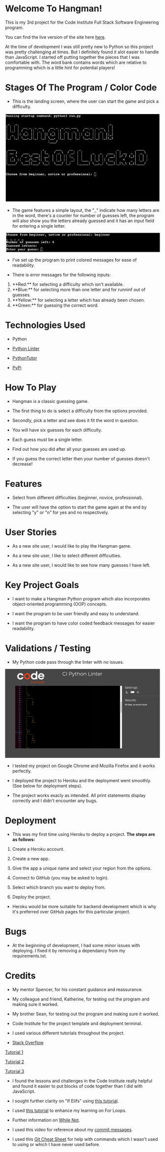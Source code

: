 # Welcome To Hangman!

This is my 3rd project for the Code Institute Full Stack Software Engineering program. 

You can find the live version of the site here [here](https://hangman0000-3387183dc1ef.herokuapp.com/).

At the time of development I was still pretty new to Python so this project was pretty challenging at times. But I definitely
found it alot easier to handle than JavaScript. I started off putting together the pieces that I was comfortable with. The word bank contains words which are relative to programming which is a little hint for potential players! 

# Stages Of The Program / Color Code

- This is the landing screen, where the user can start the game and pick a difficulty. 

![Landing Screen](images/landingscreen.png)

- The game features a simple layout, the "_" indicate how many letters are in the word, there's a counter for number of guesses left, the program will also show you the letters already guessed and it has an input field for entering a single letter. 

![Program Layout](images/programlayout.png)

- I've set up the program to print colored messages for ease of readability.

- There is error messages for the following inputs: 

<ol>
<li>**Red:** for selecting a difficulty which isn't available.</li>
<li>**Blue:** for selecting more than one letter and for runninf out of guesses.</li>
<li>**Yellow:** for selecting a letter which has already been chosen.</li>
<li>**Green:** for guessing the correct word.</li>
</ol> 

# Technologies Used 

- Python 

- [Python Linter](https://pep8ci.herokuapp.com/)

- [PythonTutor](https://pythontutor.com/)

- [PyPi](https://pypi.org/project/art/s)


# How To Play 

- Hangman is a classic guessing game. 

- The first thing to do is select a difficulty from the options provided.

- Secondly, pick a letter and see does it fit the word in question. 

- You will have six guesses for each difficulty. 

- Each guess must be a single letter. 

- Find out how you did after all your guesses are used up. 

- If you guess the correct letter then your number of guesses doesn't decrease! 

# Features 

- Select from different difficulties (beginner, novice, professional).

- The user will have the option to start the game again at the end by selecting "y" or "n" for yes and no respectively.

# User Stories 

- As a new site user, I would like to play the Hangman game. 

- As a new site user, I like to select different difficulties. 

- As a new site user, I would like to see how many guesses I have left. 

# Key Project Goals 

- I want to make a Hangman Python program which also incorporates object-oriented programming (OOP) concepts.

- I want the program to be user friendly and easy to understand. 

- I want the program to have color coded feedback messages for easier readability. 

# Validations / Testing 

- My Python code pass through the linter with no issues. 

![Python Validation](images/pythonvalidation.png)

- I tested my project on Google Chrome and Mozilla Firefox and it works perfectly. 

- I deployed the project to Heroku and the deployment went smoothly. (See below for deployment steps).

- The project works exacly as intended. All print statements display correctly and I didn't encounter any bugs. 

# Deployment 

- This was my first time using Heroku to deploy a project. **The steps are as follows:**

1. Create a Heroku account. 

2. Create a new app. 

3. Give the app a unique name and select your region from the options. 

4. Connect to GitHub (you may be asked to login).

5. Select which branch you want to deploy from. 

6. Deploy the project. 

- Heroku would be more suitable for backend development which is why it's preferred over GitHub pages for this particular 
project.

# Bugs 

- At the beginning of development, I had some minor issues with deploying. I fixed it by removing a dependancy from
my requirements.txt. 

# Credits 

- My mentor Spencer, for his constant guidance and reassurance. 

- My colleague and friend, Katherine, for testing out the program and making sure it worked. 

- My brother Sean, for testing out the program and making sure it worked.

- Code Institute for the project template and deployment terminal. 

- I used various different tutorials throughout the project.

- [Stack Overflow](https://stackoverflow.com/)

[Tutorial 1](https://www.youtube.com/watch?v=pFvSb7cb_Us)

[Tutorial 2](https://www.youtube.com/watch?v=m4nEnsavl6w)

[Tutorial 3](https://www.youtube.com/watch?v=5x6iAKdJB6U)

- I found the lessons and challenges in the Code Institute really helpful and found it easier to put blocks of
code together than I did with JavaScript. 

- I sought further clarity on "If Elifs" using [this tutorial](https://www.w3schools.com/python/gloss_python_elif.asp#:~:text=The%20elif%20keyword%20is%20pythons,%2C%20then%20try%20this%20condition%22.).

- I used [this tutorial](https://www.w3schools.com/python/python_for_loops.asp) to enhance my learning on For Loops. 

- Further information on [While Not](https://stackoverflow.com/questions/4908666/how-to-use-while-not-in).

- I used this video for reference about my [commit messages](https://www.youtube.com/watch?v=gZ5pEPO24Uc).

- I used this [Git Cheat Sheet](https://education.github.com/git-cheat-sheet-education.pdf) for help with commands which I 
wasn't used to using or which I have never used before.



